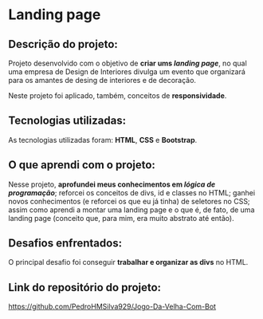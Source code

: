 # Landing page

## Descrição do projeto:
Projeto desenvolvido com o objetivo de <b>criar ums <i>landing page</i></b>, no qual uma empresa de Design de Interiores divulga um evento que organizará para os amantes de desing de interiores e de decoração. 

Neste projeto foi aplicado, também, conceitos de <b>responsividade</b>.

## Tecnologias utilizadas:
As tecnologias utilizadas foram: <b>HTML</b>, <b>CSS</b> e <b>Bootstrap</b>.

## O que aprendi com o projeto:
Nesse projeto, <b>aprofundei meus conhecimentos em <i>lógica de programação</i></b>; reforcei os conceitos de divs, id e classes no HTML; ganhei novos conhecimentos (e reforcei os que eu já tinha) de seletores no CSS; assim como aprendi a montar uma landing page e o que é, de fato, de uma landing page (conceito que, para mim, era muito abstrato até então).

## Desafios enfrentados:
O principal desafio foi conseguir <b>trabalhar e organizar as divs</b> no HTML.

## Link do repositório do projeto:
https://github.com/PedroHMSilva929/Jogo-Da-Velha-Com-Bot
